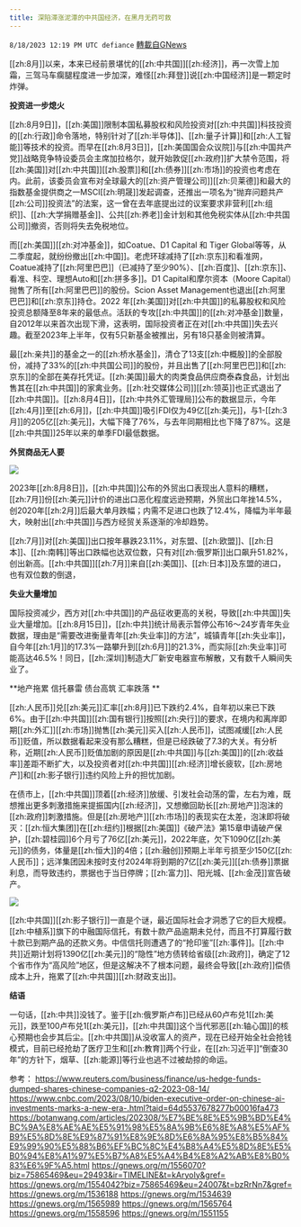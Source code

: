 ```yaml
---
title: 深陷滞涨泥潭的中共国经济，在黑月无药可救
---
```

`8/18/2023 12:19 PM UTC defiance` [轉載自GNews](https://gnews.org/articles/1567244)

[[zh:8月]]以来，本来已经前景堪忧的[[zh:中共国]][[zh:经济]]，再一次雪上加霜，三驾马车瘸腿程度进一步加深，难怪[[zh:拜登]]说[[zh:中国经济]]是一颗定时炸弹。

**投资进一步熄火**

[[zh:8月9日]]，[[zh:美国]]限制本国私募股权和风险投资对[[zh:中共国]]科技投资的[[zh:行政]]命令落地，特别针对了[[zh:半导体]]、[[zh:量子计算]]和[[zh:人工智能]]等技术的投资。而早在[[zh:8月3日]]，[[zh:美国国会众议院]]与[[zh:中国共产党]]战略竞争特设委员会主席加拉格尔，就开始敦促[[zh:政府]]扩大禁令范围，将[[zh:美国]]对[[zh:中共国]][[zh:股票]]和[[zh:债券]][[zh:市场]]的投资也考虑在内。此前，该委员会宣布对全球最大的[[zh:资产管理公司]][[zh:贝莱德]]和最大的指数基金提供商之一MSCI[[zh:明晟]]发起调查，还推出一项名为“抛弃问题共产[[zh:公司]]投资法”的法案，这一曾在去年底提出过的议案要求非营利[[zh:组织]]、[[zh:大学捐赠基金]]、公共[[zh:养老]]金计划和其他免税实体从[[zh:中共国公司]]撤资，否则将失去免税地位。

而[[zh:美国]][[zh:对冲基金]]，如Coatue、D1 Capital 和 Tiger Global等等，从二季度起，就纷纷撤出[[zh:中国]]。老虎环球减持了[[zh:京东]]和看准网，Coatue减持了[[zh:阿里巴巴]]（已减持了至少90%）、[[zh:百度]]、[[zh:京东]]、看准、科空、理想Auto和[[zh:拼多多]]。D1 Capital和摩尔资本（Moore Capital）抛售了所有[[zh:阿里巴巴]]的股份。Scion Asset Management也退出[[zh:阿里巴巴]]和[[zh:京东]]持仓。2022 年[[zh:美国]]对[[zh:中共国]]的私募股权和风险投资总额降至8年来的最低点。活跃的专攻[[zh:中共国]]的[[zh:对冲基金]]数量，自2012年以来首次出现下滑，这表明，国际投资者正在对[[zh:中共国]]失去兴趣。截至2023年上半年，仅有5只新基金被推出，另有18只基金则被清算。

最[[zh:亲共]]的基金之一的[[zh:桥水基金]]，清仓了13支[[zh:中概股]]的全部股份，减持了33%的[[zh:中共国公司]]的股份，并且出售了[[zh:阿里巴巴]]和[[zh:京东]]的全部在美存托凭证。[[zh:美国]]最大的肉类食品供应商泰森食品，计划出售其在[[zh:中共国]]的家禽业务。[[zh:社交媒体公司]][[zh:领英]]也正式退出了[[zh:中共国]]。[[zh:8月4日]]，[[zh:中共外汇管理局]]公布的数据显示，今年[[zh:4月]]至[[zh:6月]]，[[zh:中共国]]吸引FDI仅为49亿[[zh:美元]]，与1-[[zh:3月]]的205亿[[zh:美元]]，大幅下降了76%，与去年同期相比也下降了87%。这是[[zh:中共国]]25年以来的单季FDI最低数据。

**外贸商品无人要**

![](ipfs://QmfUqcGmG9ozoeF4gToLPwVFc3CDbbtgBFumA9CyKom2D8?.png)

2023年[[zh:8月8日]]，[[zh:中共国]]公布的外贸出口表现出人意料的糟糕，[[zh:7月]]份[[zh:美元]]计价的进出口恶化程度远逊预期，外贸出口年挫14.5%，创2020年[[zh:2月]]后最大单月跌幅；内需不足进口也跌了12.4%，降幅为半年最大，映射出[[zh:中共国]]与西方经贸关系逐渐的冷却趋势。

[[zh:7月]]对[[zh:美国]]出口按年暴跌23.11%，对东盟、[[zh:欧盟]]、[[zh:日本]]、[[zh:南韩]]等出口跌幅也达双位数，只有对[[zh:俄罗斯]]出口飙升51.82%，创出新高。[[zh:中共国]][[zh:7月]]来自[[zh:美国]]、[[zh:日本]]及东盟的进口，也有双位数的倒退，

**失业大量增加**

国际投资减少，西方对[[zh:中共国]]的产品征收更高的关税，导致[[zh:中共国]]失业大量增加。[[zh:8月15日]]，[[zh:中共]]统计局表示暂停公布16～24岁青年失业数据，理由是“需要改进衡量青年[[zh:失业率]]的方法”，城镇青年[[zh:失业率]]，自今年[[zh:1月]]的17.3%一路攀升到[[zh:6月]]的21.3%，而实际[[zh:失业率]]可能高达46.5%！同日，[[zh:深圳]]制造大厂新安电器宣布解散，又有数千人瞬间失业了。

**地产拖累 信托暴雷 债台高筑 汇率跌落 **

[[zh:人民币]]兑[[zh:美元]]汇率[[zh:8月]]已下跌约2.4%，自年初以来已下跌6%。由于[[zh:中共国]][[zh:国有银行]]按照[[zh:央行]]的要求，在境内和离岸即期[[zh:外汇]][[zh:市场]]抛售[[zh:美元]]买入[[zh:人民币]]，试图减缓[[zh:人民币]]贬值，所以数据看起来没有那么糟糕，但是已经跌破了7.3的大关。有分析称，近期[[zh:人民币]]贬值加剧的原因是[[zh:中共国]]与[[zh:美国]]的[[zh:收益率]]差距不断扩大，以及投资者对[[zh:中共国]][[zh:经济]]增长疲软，[[zh:房地产]]和[[zh:影子银行]]违约风险上升的担忧加剧。

在债市上，[[zh:中共国]]顶着[[zh:经济]]放缓、引发社会动荡的雷，左右为难，既想推出更多刺激措施来提振国内[[zh:经济]]，又想撤回助长[[zh:房地产]]泡沫的[[zh:政府]]刺激措施。但是[[zh:房地产]][[zh:市场]]的表现实在太差，泡沫即将破灭：[[zh:恒大集团]]在[[zh:纽约]]根据[[zh:美国]]《破产法》第15章申请破产保护，[[zh:碧桂园]]6个月亏了76亿[[zh:美元]]，2022年底，欠下1090亿[[zh:美元]]的债务，体量是[[zh:恒大]]的4倍；[[zh:融创]]预期上半年亏损至少150亿[[zh:人民币]]；远洋集团因未按时支付2024年将到期的7亿[[zh:美元]][[zh:债券]]票据利息，而导致违约，票据也于当日停牌；[[zh:富力]]、阳光城、[[zh:金茂]]宣告破产。

![](ipfs://QmZkHRTzD8Nbn1op7ogrkyaYTYtAACLQ2WAzSBEZUDYYm2?.png)

[[zh:中共国]][[zh:影子银行]]一直是个谜，最近国际社会才洞悉了它的巨大规模。[[zh:中植系]]旗下的中融国际信托，有数十款产品逾期未兑付，而且不打算履行数十款已到期产品的还款义务。中信信托则遭遇了的“抢印鉴”[[zh:事件]]。[[zh:中共]]近期计划将1390亿[[zh:美元]]的“隐性”地方债转给省级[[zh:政府]]，确定了12个省市作为“高风险”地区，但是这解决不了根本问题，最终会导致[[zh:政府]]偿债成本上升，拖累了[[zh:中共国]][[zh:财政支出]]。

**结语**

一句话，[[zh:中共]]没钱了。鉴于[[zh:俄罗斯卢布]]已经从60卢布兑1[[zh:美元]]，跌至100卢布兑1[[zh:美元]]，[[zh:中共国]]这个当代邪恶[[zh:轴心国]]的核心预期也会步其后尘。[[zh:中共国]]从没收富人的资产，现在已经开始全社会抢钱模式，目前已经抢劫了医疗卫生和[[zh:教育]]两个行业，在[[zh:习近平]]“倒查30年”的方针下，烟草、[[zh:能源]]等行业也逃不过被劫掠的命运。

参考：
https://www.reuters.com/business/finance/us-hedge-funds-dumped-shares-chinese-companies-q2-2023-08-14/
https://www.cnbc.com/2023/08/10/biden-executive-order-on-chinese-ai-investments-marks-a-new-era-.html?taid=64d5537678277b00016fa473
https://botanwang.com/articles/202308/%E7%BE%8E%E5%9B%BD%E4%BC%9A%E8%AE%AE%E5%91%98%E5%8A%9B%E6%8E%A8%E5%AF%B9%E5%8D%8E%E9%87%91%E8%9E%8D%E6%8A%95%E8%B5%84%E9%99%90%E5%88%B6%EF%BC%8C%E4%B8%A4%E5%8D%8E%E5%B0%94%E8%A1%97%E5%B7%A8%E5%A4%B4%E8%A2%AB%E8%B0%83%E6%9F%A5.html
https://gnews.org/m/1556070?biz=75865469&eu=29493&ir=TIMELINE&t=kAryoIy&gref=
https://gnews.org/m/1554042?biz=75865469&eu=24007&t=bzRrNn7&gref=
https://gnews.org/m/1536188
https://gnews.org/m/1534639
https://gnews.org/m/1565989
https://gnews.org/m/1565764
https://gnews.org/m/1558596
https://gnews.org/m/1551155
